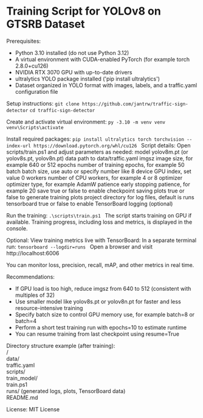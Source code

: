 # Training Script for YOLOv8 on GTSRB Dataset #

Prerequisites:
- Python 3.10 installed (do not use Python 3.12)
- A virtual environment with CUDA-enabled PyTorch (for example torch 2.8.0+cu126)
- NVIDIA RTX 3070 GPU with up-to-date drivers
- ultralytics YOLO package installed ('pip install ultralytics')
- Dataset organized in YOLO format with images, labels, and a traffic.yaml configuration file

Setup instructions:
`git clone https://github.com/jantrw/traffic-sign-detector`
`cd traffic-sign-detector`

Create and activate virtual environment:
`py -3.10 -m venv venv`
`venv\Scripts\activate`

Install required packages:
`pip install ultralytics torch torchvision --index-url https://download.pytorch.org/whl/cu126
`
Script details:
Open scripts/train.ps1 and adjust parameters as needed:
  model          yolov8m.pt (or yolov8s.pt, yolov8n.pt)
  data           path to data/traffic.yaml
  imgsz          image size, for example 640 or 512
  epochs         number of training epochs, for example 50
  batch          batch size, use auto or specify number like 8
  device         GPU index, set value 0
  workers        number of CPU workers, for example 4 or 8
  optimizer      optimizer type, for example AdamW
  patience       early stopping patience, for example 20
  save           true or false to enable checkpoint saving
  plots          true or false to generate training plots
  project        directory for log files, default is runs
  tensorboard    true or false to enable TensorBoard logging (optional)

Run the training:
`.\scripts\train.ps1
`
The script starts training on GPU if available. Training progress, including loss and metrics, is displayed in the console.

Optional: View training metrics live with TensorBoard:
In a separate terminal run:
`tensorboard --logdir=runs
`
Open a browser and visit http://localhost:6006

You can monitor loss, precision, recall, mAP, and other metrics in real time.

Recommendations:
- If GPU load is too high, reduce imgsz from 640 to 512 (consistent with multiples of 32)
- Use smaller model like yolov8s.pt or yolov8n.pt for faster and less resource-intensive training
- Specify batch size to control GPU memory use, for example batch=8 or batch=4
- Perform a short test training run with epochs=10 to estimate runtime
- You can resume training from last checkpoint using resume=True

Directory structure example (after training):
<br><traffic-sign-detector>/<br>
  data/<br>
    traffic.yaml<br>
  scripts/<br>
    train_model/<br>
        train.ps1<br>
  runs/        (generated logs, plots, TensorBoard data)<br>
  README.md<br>

License:
MIT License